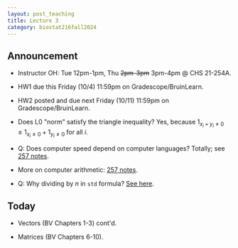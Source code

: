 ```yaml
---
layout: post_teaching
title: Lecture 3
category: biostat216fall2024
---
```


## Announcement

* Instructor OH: Tue 12pm-1pm, Thu ~~2pm-3pm~~ 3pm-4pm @ CHS 21-254A.

* HW1 due this Friday (10/4) 11:59pm on Gradescope/BruinLearn.

* HW2 posted and due next Friday (10/11) 11:59pm on Gradescope/BruinLearn.

* Does L0 "norm" satisfy the triangle inequality? Yes, because $1_{x_i+y_i \ne 0} \le 1_{x_i \ne 0} + 1_{y_i \ne 0}$ 
for all $i$.

* Q: Does computer speed depend on computer languages? Totally; see [257 notes](https://ucla-biostat-257.github.io/2024spring/slides/02-langs/langs.html).

* More on computer arithmetic: [257 notes](https://ucla-biostat-257.github.io/2024spring/slides/06-arith/arith.html).

* Q: Why dividing by $n$ in `std` formula? [See here](https://hyp.is/tGBPNIFFEe-q-y-fmbyh5Q/ucla-biostat-216.github.io/2024fall/slides/02-vector/02-vector.html).

## Today

* Vectors (BV Chapters 1-3) cont'd.

* Matrices (BV Chapters 6-10).
